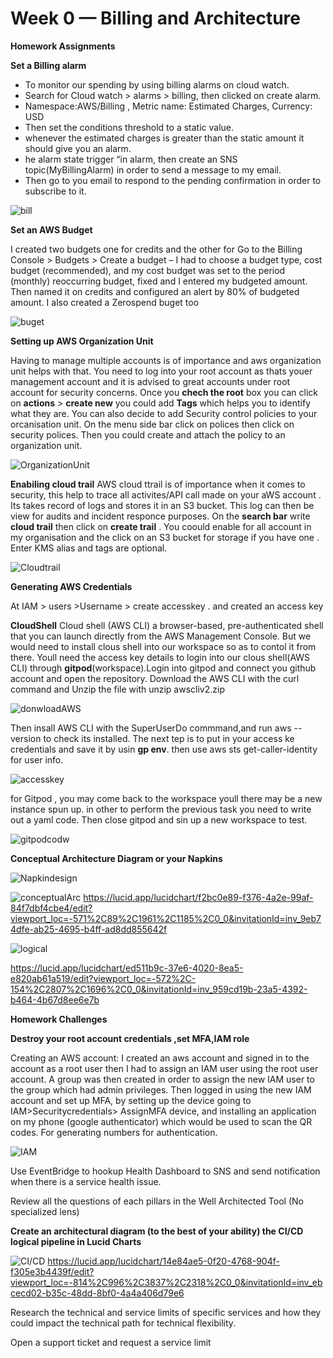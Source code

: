 # Week 0 — Billing and Architecture

**Homework Assignments**

**Set a Billing alarm**

- To monitor our spending by using billing alarms on cloud watch.
- Search for Cloud watch > alarms > billing, then clicked on create alarm. 
- Namespace:AWS/Billing , Metric name: Estimated Charges, Currency: USD
- Then set the conditions threshold to a static value.
- whenever the estimated charges is greater than the static amount it should give you an alarm. 
- he alarm state trigger “in alarm, then create an SNS topic(MyBillingAlarm) in order to send a message to my email.
- Then go to you email to respond to the pending confirmation in order to subscribe to it.
 
![bill](https://github.com/Elochike/aws-bootcamp-cruddur-2023/blob/main/images/bill-alarm.png.PNG)

**Set an AWS Budget**

I  created two  budgets one for credits and the other for 
Go to the Billing Console > Budgets > Create a budget – I had to choose a budget type, cost budget (recommended), and my cost budget was set to the period (monthly) reoccurring budget, fixed and I entered my budgeted amount. Then named it on credits and configured an alert by 80% of budgeted amount. I also created a Zerospend buget too
 
![buget](https://github.com/Elochike/aws-bootcamp-cruddur-2023/blob/main/images/buget.PNG)

**Setting up AWS Organization Unit**

Having to manage multiple accounts is of importance and aws organization unit helps with that. You need to log into your root account as thats youer management account and it is advised to great accounts under root account for security concerns. Once you **chech the root** box you can click on **actions** > **create new** you could add **Tags** which helps you to identify what they are. You can also decide to add Security control policies to your orcanisation unit. On the menu side bar click on polices then click on security polices. Then you could create and attach the policy to an organization unit.

![OrganizationUnit](https://github.com/Elochike/aws-bootcamp-cruddur-2023/blob/main/images/OU.PNG)

**Enabiling cloud trail**
AWS cloud ttrail is of importance when it comes to security, this help to trace all activites/API call made on your aWS account . Its takes record of logs and stores it in an S3 bucket. This log can then be view for audits and incident responce purposes. On the **search bar** write **cloud trail** then click on **create trail** . You coould enable for all account in my organisation and the click on an S3 bucket for storage if you have one . Enter KMS alias and tags are optional.

![Cloudtrail](https://github.com/Elochike/aws-bootcamp-cruddur-2023/blob/main/images/cloud%20trail.PNG)

**Generating AWS Credentials**

At IAM > users >Username > create accesskey . and created an  access key


**CloudShell**
Cloud shell (AWS CLI) a browser-based, pre-authenticated shell that you can launch directly from the AWS Management Console. But we would need to install clous shell into our workspace so as to contol it from there. Youll need the access key details to login into our clous shell(AWS CLI) through **gitpod**(workspace).Login into gitpod and connect you github account and open the repository.
Download the AWS CLI with the curl command and Unzip the file with unzip awscliv2.zip

![donwloadAWS](https://github.com/Elochike/aws-bootcamp-cruddur-2023/blob/main/images/o;hiohi.PNG)

Then insall AWS CLI with the SuperUserDo commmand,and run aws --version to check its installed. The next tep is to put in your access ke credentials and save it by usin **gp env**. then use aws sts get-caller-identity for user info.

![accesskey](https://github.com/Elochike/aws-bootcamp-cruddur-2023/blob/main/images/jgipho.PNG)

for Gitpod , you may come back to the workspace youll there may be a new instance spun up. in other to perform the previous task you need to write out a yaml code. Then close gitpod and sin up a new workspace to test.

![gitpodcodw](https://github.com/Elochike/aws-bootcamp-cruddur-2023/blob/main/images/gitpodcode.PNG)


**Conceptual Architecture Diagram or your Napkins**

![Napkindesign](https://github.com/Elochike/aws-bootcamp-cruddur-2023/blob/main/images/bbeb1fbc-8b05-4a32-a3cd-76130facdb6d.jpg)

 ![conceptualArc](https://github.com/Elochike/aws-bootcamp-cruddur-2023/blob/main/images/conceptua-design.PNG)
https://lucid.app/lucidchart/f2bc0e89-f376-4a2e-99af-84f7dbf4cbe4/edit?viewport_loc=-571%2C89%2C1961%2C1185%2C0_0&invitationId=inv_9eb74dfe-ab25-4695-b4ff-ad8dd855642f

![logical](https://github.com/Elochike/aws-bootcamp-cruddur-2023/blob/main/images/logical%20design.PNG)

https://lucid.app/lucidchart/ed511b9c-37e6-4020-8ea5-e820ab61a519/edit?viewport_loc=-572%2C-154%2C2807%2C1696%2C0_0&invitationId=inv_959cd19b-23a5-4392-b464-4b67d8ee6e7b


**Homework  Challenges**

**Destroy your root account credentials ,set MFA,IAM role**

Creating an AWS account: I created an aws account and signed in to the account as a root user then I had to assign an IAM user using the root user account.
A group was then created in order to assign the new IAM user to the group which had admin privileges.
Then logged in using the new IAM account and set up MFA, by setting up the device going to IAM>Securitycredentials> AssignMFA device, and installing an application on my phone (google authenticator) which would be used to scan the QR codes. For generating numbers for authentication.

![IAM](https://github.com/Elochike/aws-bootcamp-cruddur-2023/blob/main/images/summary.PNG)
 
Use EventBridge to hookup Health Dashboard to SNS and send notification when there is a service health issue.

Review all the questions of each pillars in the Well Architected Tool (No specialized lens)

**Create an architectural diagram (to the best of your ability) the CI/CD logical pipeline in Lucid Charts**

![CI/CD](https://github.com/Elochike/aws-bootcamp-cruddur-2023/blob/main/images/cicd.PNG)
https://lucid.app/lucidchart/14e84ae5-0f20-4768-904f-f305e3b4439f/edit?viewport_loc=-814%2C996%2C3837%2C2318%2C0_0&invitationId=inv_ebcecd02-b35c-48dd-8bf0-4a4a406d79e6

Research the technical and service limits of specific services and how they could impact the technical path for technical flexibility. 

Open a support ticket and request a service limit

